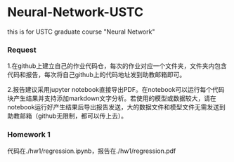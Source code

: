 # Neural-Network-USTC
this is for USTC graduate course "Neural Network"

### Request

1.在github上建立自己的作业代码仓，每次的作业对应一个文件夹，文件夹内包含代码和报告，每次将自己github上的代码地址发到助教邮箱即可。

2.报告建议采用jupyter notebook直接导出PDF。在notebook可以运行每个代码块产生结果并支持添加markdown文字分析。若使用的模型或数据较大，请在notebook运行好产生结果后导出报告发送，大的数据文件和模型文件无需发送到助教邮箱（github无限制，都可以传上去）。

### Homework 1
代码在./hw1/regression.ipynb，报告在./hw1/regression.pdf
